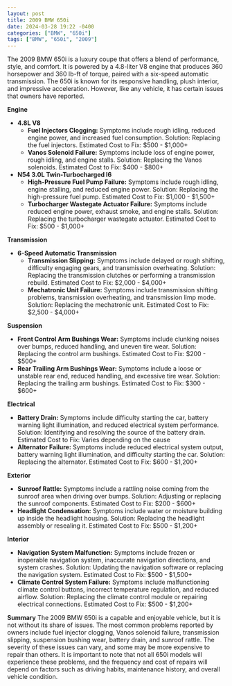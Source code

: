 ```yaml
---
layout: post
title: 2009 BMW 650i
date: 2024-03-28 19:22 -0400
categories: ["BMW", "650i"]
tags: ["BMW", "650i", "2009"]
---
```

The 2009 BMW 650i is a luxury coupe that offers a blend of performance, style, and comfort. It is powered by a 4.8-liter V8 engine that produces 360 horsepower and 360 lb-ft of torque, paired with a six-speed automatic transmission. The 650i is known for its responsive handling, plush interior, and impressive acceleration. However, like any vehicle, it has certain issues that owners have reported.

**Engine**
- **4.8L V8**
    - **Fuel Injectors Clogging:** Symptoms include rough idling, reduced engine power, and increased fuel consumption. Solution: Replacing the fuel injectors. Estimated Cost to Fix: $500 - $1,000+
    - **Vanos Solenoid Failure:** Symptoms include loss of engine power, rough idling, and engine stalls. Solution: Replacing the Vanos solenoids. Estimated Cost to Fix: $400 - $800+
- **N54 3.0L Twin-Turbocharged I6**
    - **High-Pressure Fuel Pump Failure:** Symptoms include rough idling, engine stalling, and reduced engine power. Solution: Replacing the high-pressure fuel pump. Estimated Cost to Fix: $1,000 - $1,500+
    - **Turbocharger Wastegate Actuator Failure:** Symptoms include reduced engine power, exhaust smoke, and engine stalls. Solution: Replacing the turbocharger wastegate actuator. Estimated Cost to Fix: $500 - $1,000+

**Transmission**
- **6-Speed Automatic Transmission**
    - **Transmission Slipping:** Symptoms include delayed or rough shifting, difficulty engaging gears, and transmission overheating. Solution: Replacing the transmission clutches or performing a transmission rebuild. Estimated Cost to Fix: $2,000 - $4,000+
    - **Mechatronic Unit Failure:** Symptoms include transmission shifting problems, transmission overheating, and transmission limp mode. Solution: Replacing the mechatronic unit. Estimated Cost to Fix: $2,500 - $4,000+

**Suspension**
- **Front Control Arm Bushings Wear:** Symptoms include clunking noises over bumps, reduced handling, and uneven tire wear. Solution: Replacing the control arm bushings. Estimated Cost to Fix: $200 - $500+
- **Rear Trailing Arm Bushings Wear:** Symptoms include a loose or unstable rear end, reduced handling, and excessive tire wear. Solution: Replacing the trailing arm bushings. Estimated Cost to Fix: $300 - $600+

**Electrical**
- **Battery Drain:** Symptoms include difficulty starting the car, battery warning light illumination, and reduced electrical system performance. Solution: Identifying and resolving the source of the battery drain. Estimated Cost to Fix: Varies depending on the cause
- **Alternator Failure:** Symptoms include reduced electrical system output, battery warning light illumination, and difficulty starting the car. Solution: Replacing the alternator. Estimated Cost to Fix: $600 - $1,200+

**Exterior**
- **Sunroof Rattle:** Symptoms include a rattling noise coming from the sunroof area when driving over bumps. Solution: Adjusting or replacing the sunroof components. Estimated Cost to Fix: $200 - $600+
- **Headlight Condensation:** Symptoms include water or moisture building up inside the headlight housing. Solution: Replacing the headlight assembly or resealing it. Estimated Cost to Fix: $500 - $1,200+

**Interior**
- **Navigation System Malfunction:** Symptoms include frozen or inoperable navigation system, inaccurate navigation directions, and system crashes. Solution: Updating the navigation software or replacing the navigation system. Estimated Cost to Fix: $500 - $1,500+
- **Climate Control System Failure:** Symptoms include malfunctioning climate control buttons, incorrect temperature regulation, and reduced airflow. Solution: Replacing the climate control module or repairing electrical connections. Estimated Cost to Fix: $500 - $1,200+

**Summary**
The 2009 BMW 650i is a capable and enjoyable vehicle, but it is not without its share of issues. The most common problems reported by owners include fuel injector clogging, Vanos solenoid failure, transmission slipping, suspension bushing wear, battery drain, and sunroof rattle. The severity of these issues can vary, and some may be more expensive to repair than others. It is important to note that not all 650i models will experience these problems, and the frequency and cost of repairs will depend on factors such as driving habits, maintenance history, and overall vehicle condition.
